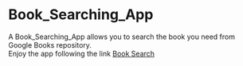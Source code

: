 # Book_Searching_App

A Book_Searching_App allows you to search the book you need from Google Books repository. <br/>
Enjoy the app following the link [Book Search](https://mrmatin-aka-me.github.io/Book_Searching_App/)
